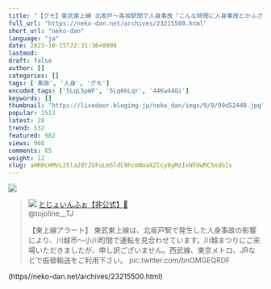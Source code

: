 ```yaml
---
title: "【グモ】東武東上線 北坂戸～高坂駅間で人身事故「こんな時間に人身事故とかふざけるな...」 "
full_url: "https://neko-dan.net/archives/23215500.html"
short_url: "neko-dan"
language: "ja"
date: 2023-10-15T22:31:16+0900
lastmod: 
draft: false
author: []
categories: []
tags: ['事故', '人身', 'グモ']
encoded_tags: ['5LqL5pWF', '5Lq66Lqr', '44Kw44Oi']
keywords: []
thumbnail: "https://livedoor.blogimg.jp/neko_dan/imgs/9/9/99d52448.jpg"
popular: 1513
latest: 28
trend: 532
featured: 982
views: 966
comments: 65
weight: 12
slug: aHR0cHMvL25la28tZGFuLm5ldC9hcmNoaXZlcy8yMzIxNTUwMC5odG1s
---
```


![](https://livedoor.blogimg.jp/neko_dan/imgs/9/9/99d52448.jpg)

<blockquote id='twibodyf9EALBLhAT'> <p> <img src='https//livedoor.blogimg.jp/neko_dan/imgs/d/1/d1514111.jpg'> <a href='https//twitter.com/tojoline__TJ/status/1713542030167822486' target='_blank'>とじょいんふぉ【非公式】🌲 </a><br> @tojoline__TJ </p> <p id='twitextf9EALBLhAT'> 【東上線アラート】 東武東上線は、北坂戸駅で発生した人身事故の影響により、川越市〜小川町間で運転を見合わせています。川越まつりにご来場いただきましたが、申し訳ございません。西武線、東京メトロ、JRなどで振替輸送をご利用下さい。 pic.twitter.com/bnOMGEQRDF </p> </blockquote> 

(https//neko-dan.net/archives/23215500.html)
